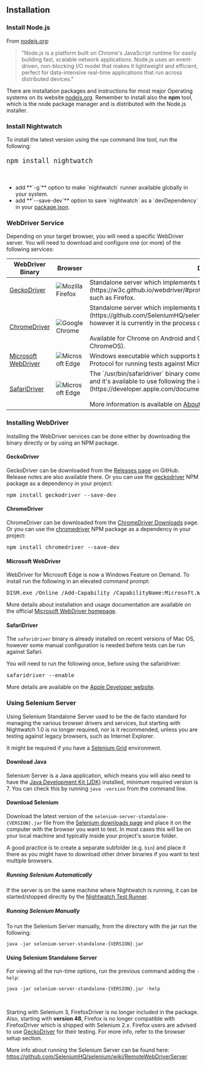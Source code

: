## Installation

### Install Node.js

From [nodejs.org](https://nodejs.org/):

> "Node.js is a platform built on Chrome's JavaScript runtime for easily building fast, scalable network applications. Node.js uses an event-driven, non-blocking I/O model that makes it lightweight and efficient, perfect for data-intensive real-time applications that run across distributed devices."

There are installation packages and instructions for most major Operating systems on its website [nodejs.org](https://nodejs.org/). Remember to install also the **npm** tool, which is the node package manager and is distributed with the Node.js installer.

### Install Nightwatch
To install the latest version using the <code>npm</code> command line tool, run the following:

<pre style="font-size:20px"><code class="language-bash">npm install nightwatch</code></pre>

<br>
<ul>
<li>add **`-g`** option to make `nightwatch` runner available globally in your system.</li>
<li>add **`--save-dev`** option to save `nightwatch` as a `devDependency` in your <a href="https://docs.npmjs.com/files/package.json" target="_blank">package.json</a>.</li>
</ul>

### WebDriver Service

Depending on your target browser, you will need a specific WebDriver server. You will need to download and configure one (or more) of the following services:

<table class="table table-bordered table-striped">
<thead>
 <tr>
   <th style="width: 200px;">WebDriver Binary</th>
   <th style="width: 100px; text-align:center">Browser</th>
   <th>Description</th>
 </tr>
</thead>
<tbody>
  <tr>
    <td><a href="https://github.com/mozilla/geckodriver/releases">GeckoDriver</a></td>
    <td class="browser"><img alt="Mozilla Firefox" src="https://nightwatchjs.org/img/logos/Firefox_Logo_2017.png"/></td>
    <td>Standalone server which implements the [W3C WebDriver protocol](https://w3c.github.io/webdriver/#protocol) to communicate with Gecko browsers, such as Firefox.</td>
  </tr>
  
  <tr>
    <td><a href="https://chromedriver.chromium.org/" target="_blank">ChromeDriver</a></td>
    <td class="browser"><img alt="Google Chrome" src="https://nightwatchjs.org/img/logos/1200px-Google_Chrome_icon.svg.png"/></td>
    <td>Standalone server which implements the [JSON Wire Protocol](https://github.com/SeleniumHQ/selenium/wiki/JsonWireProtocol) for Chromium, however it is currently in the process of transitioning to the W3C WebDriver spec.<br><br>Available for Chrome on Android and Chrome on Desktop (Mac, Linux, Windows and ChromeOS).</td>
  </tr>
  
  <tr>
     <td><a href="https://developer.microsoft.com/en-us/microsoft-edge/tools/webdriver/" target="_blank">Microsoft WebDriver</a></td>
     <td class="browser"><img alt="Microsoft Edge" src="https://nightwatchjs.org/img/logos/Microsoft_Edge_logo.svg.png"/></td>
     <td>Windows executable which supports both the W3C WebDriver spec and JSON Wire Protocol for running tests against Microsoft Edge.</td>
  </tr>
  
  <tr>
    <td><a href="https://developer.apple.com/documentation/webkit/testing_with_webdriver_in_safari" target="_blank">SafariDriver</a></td>
    <td class="browser"><img alt="Microsoft Edge" src="https://nightwatchjs.org/img/logos/safari_icon_large_2x.png"/></td>
    <td>The `/usr/bin/safaridriver` binary comes pre-installed with recent versions of Mac OS and it's available to use following the instructions on [Apple Developer website](https://developer.apple.com/documentation/webkit/testing_with_webdriver_in_safari).
    <br><br>More information is available on <a href="https://developer.apple.com/documentation/webkit/about_webdriver_for_safari" target="_blank">About WebDriver for Safari</a> page.
    </td>
  </tr>
 
 </tbody>
</table>

### Installing WebDriver

Installing the WebDriver services can be done either by downloading the binary directly or by using an NPM package.

<h4>GeckoDriver</h4>

GeckoDriver can be downloaded from the [Releases page](https://github.com/mozilla/geckodriver/releases) on GitHub. Release notes are also available there. Or you can use the [geckodriver](https://www.npmjs.com/package/geckodriver) NPM package as a dependency in your project:

<pre>npm install geckodriver --save-dev</pre>

<h4>ChromeDriver</h4>

ChromeDriver can be downloaded from the [ChromeDriver Downloads](https://chromedriver.chromium.org/downloads) page. Or you can use the [chromedriver](https://www.npmjs.com/package/chromedriver) NPM package as a dependency in your project:

<pre>npm install chromedriver --save-dev</pre>

<h4>Microsoft WebDriver</h4>

WebDriver for Microsoft Edge is now a Windows Feature on Demand. To install run the following in an elevated command prompt:

<pre class="windows-cmd">DISM.exe /Online /Add-Capability /CapabilityName:Microsoft.WebDriver~~~~0.0.1.0</pre>

More details about installation and usage documentation are available on the official [Microsoft WebDriver homepage](https://developer.microsoft.com/en-us/microsoft-edge/tools/webdriver/).

<h4>SafariDriver</h4>

The `safaridriver` binary is already installed on recent versions of Mac OS, however some manual configuration is needed before tests can be run against Safari.

You will need to run the following once, before using the safaridriver:

<pre>safaridriver --enable</pre>

More details are available on the [Apple Developer website](https://developer.apple.com/documentation/webkit/testing_with_webdriver_in_safari).

### Using Selenium Server

Using Selenium Standalone Server used to be the de facto standard for managing the various browser drivers and services, but starting with Nightwatch 1.0 is no longer required, nor is it recommended, unless you are testing against legacy browsers, such as Internet Explorer. 

It might be required if you have a [Selenium Grid](https://github.com/SeleniumHQ/selenium/wiki/Grid2) environment. 

#### Download Java
Selenium Server is a Java application, which means you will also need to have the [Java Development Kit (JDK)](https://www.oracle.com/technetwork/java/javase/downloads/index.html) installed, minimum required version is 7. You can check this by running `java -version` from the command line.

#### Download Selenium

Download the latest version of the `selenium-server-standalone-{VERSION}.jar` file from the [Selenium downloads page](https://selenium-release.storage.googleapis.com/index.html) and place it on the computer with the browser you want to test.
In most cases this will be on your local machine and typically inside your project's source folder.

A good practice is to create a separate subfolder (e.g. `bin`) and place it there as you might have to download other driver binaries if you want to test multiple browsers.  

##### Running Selenium Automatically

If the server is on the same machine where Nightwatch is running, it can be started/stopped directly by the [Nightwatch Test Runner](https://nightwatchjs.org/guide#test-runner).

##### Running Selenium Manually

To run the Selenium Server manually, from the directory with the jar run the following:

<pre><code class="language-bash">java -jar selenium-server-standalone-{VERSION}.jar</code></pre>

#### Using Selenium Standalone Server
For viewing all the run-time options, run the previous command adding the `-help`:

<pre><code class="language-bash">java -jar selenium-server-standalone-{VERSION}.jar -help</code></pre>
<br>
<p class="alert alert-warning">Starting with Selenium 3, FirefoxDriver is no longer included in the package. Also, starting with <strong>version 48</strong>, Firefox is no longer compatible with FirefoxDriver which is shipped with Selenium 2.x. Firefox users are advised to use <a href="https://github.com/mozilla/geckodriver/releases" target="_blank">GeckoDriver</a> for their testing. For more info, refer to the browser setup section.</p>

More info about running the Selenium Server can be found here: https://github.com/SeleniumHQ/selenium/wiki/RemoteWebDriverServer
